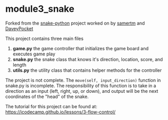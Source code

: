 # module3_snake

Forked from the [snake-python](https://github.com/samertm/snake-python/graphs/contributors) project worked on by [samertm](https://github.com/samertm) and [DaveyPocket](https://github.com/DaveyPocket) 


This project contains three main files
  1. __game.py__ the game controller that initializes the game board and executes game play
  2. __snake.py__ the snake class that knows it's direction, location, score, and length
  3. __utils.py__ the utility class that contains helper methods for the controller
  
The project is not complete. The `move(self, input_direction)` function in snake.py is incomplete. The responsibility of this function is to take in a direction as an input (left, right, up, or down), and output will be the next coordinates of the "head" of the snake.

The tutorial for this project can be found at: https://icodecamp.github.io/lessons/3-flow-control/
